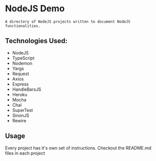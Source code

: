 # NodeJS Demo
    A directory of NodeJS projects written to document NodeJS functionalities.

## Technologies Used:
- NodeJS
- TypeScript
- Nodemon
- Yargs
- Request
- Axios
- Express
- HandleBarsJS
- Heroku
- Mocha
- Chai
- SuperTest
- SinonJS
- Rewire

## Usage
Every project has it's own set of instructions. Checkout the README.md files in each project 
